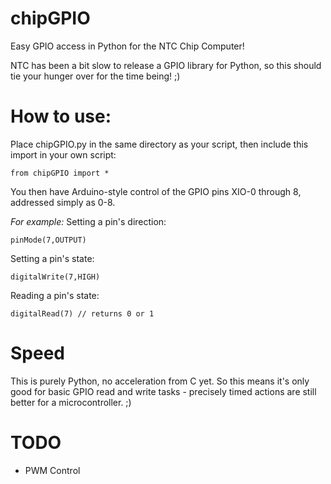 # chipGPIO
Easy GPIO access in Python for the NTC Chip Computer!

NTC has been a bit slow to release a GPIO library for Python, so this should tie your hunger over for the time being! ;)

# How to use:
Place chipGPIO.py in the same directory as your script, then include this import in your own script:

    from chipGPIO import *

You then have Arduino-style control of the GPIO pins XIO-0 through 8, addressed simply as 0-8.

*For example:*
Setting a pin's direction:

    pinMode(7,OUTPUT)

Setting a pin's state:

    digitalWrite(7,HIGH)

Reading a pin's state:

    digitalRead(7) // returns 0 or 1

# Speed
This is purely Python, no acceleration from C yet. So this means it's only good for basic GPIO read and write tasks - precisely timed actions are still better for a microcontroller. ;)

# TODO
- PWM Control
